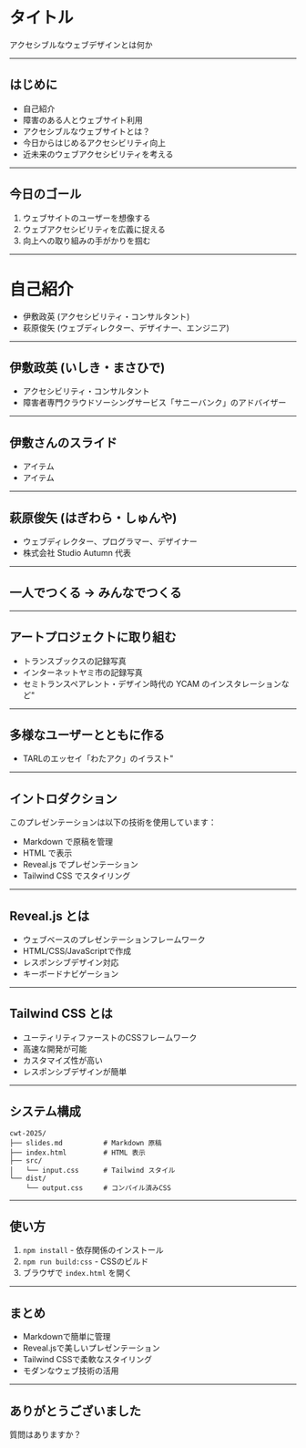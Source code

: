 
# タイトル
アクセシブルなウェブデザインとは何か


---

## はじめに
- 自己紹介
- 障害のある人とウェブサイト利用
- アクセシブルなウェブサイトとは？
- 今日からはじめるアクセシビリティ向上
- 近未来のウェブアクセシビリティを考える


---

## 今日のゴール
1. ウェブサイトのユーザーを想像する
2. ウェブアクセシビリティを広義に捉える
3. 向上への取り組みの手がかりを掴む


---

# 自己紹介
- 伊敷政英 (アクセシビリティ・コンサルタント)
- 萩原俊矢 (ウェブディレクター、デザイナー、エンジニア)


---

## 伊敷政英 (いしき・まさひで)
- アクセシビリティ・コンサルタント
- 障害者専門クラウドソーシングサービス「サニーバンク」のアドバイザー

---

## 伊敷さんのスライド
- アイテム
- アイテム

---

## 萩原俊矢 (はぎわら・しゅんや)
- ウェブディレクター、プログラマー、デザイナー
- 株式会社 Studio Autumn 代表

---

## 一人でつくる → みんなでつくる

---

## アートプロジェクトに取り組む
- トランスブックスの記録写真
- インターネットヤミ市の記録写真
- セミトランスペアレント・デザイン時代の YCAM のインスタレーションなど"

---

## 多様なユーザーとともに作る
- TARLのエッセイ「わたアク」のイラスト"

---

## イントロダクション

このプレゼンテーションは以下の技術を使用しています：

- Markdown で原稿を管理
- HTML で表示
- Reveal.js でプレゼンテーション
- Tailwind CSS でスタイリング

---

## Reveal.js とは

- ウェブベースのプレゼンテーションフレームワーク
- HTML/CSS/JavaScriptで作成
- レスポンシブデザイン対応
- キーボードナビゲーション

---

## Tailwind CSS とは

- ユーティリティファーストのCSSフレームワーク
- 高速な開発が可能
- カスタマイズ性が高い
- レスポンシブデザインが簡単

---

## システム構成

```
cwt-2025/
├── slides.md          # Markdown 原稿
├── index.html         # HTML 表示
├── src/
│   └── input.css      # Tailwind スタイル
└── dist/
    └── output.css     # コンパイル済みCSS
```

---

## 使い方

1. `npm install` - 依存関係のインストール
2. `npm run build:css` - CSSのビルド
3. ブラウザで `index.html` を開く

---

## まとめ

- Markdownで簡単に管理
- Reveal.jsで美しいプレゼンテーション
- Tailwind CSSで柔軟なスタイリング
- モダンなウェブ技術の活用

---

## ありがとうございました

質問はありますか？
